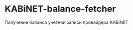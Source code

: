 KABiNET-balance-fetcher
=======================

Получение баланса учетной записи провайдера КАБiNET